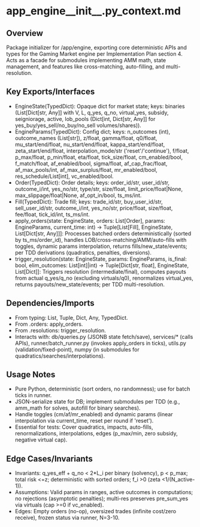 # app_engine__init__.py_context.md

## Overview
Package initializer for /app/engine, exporting core deterministic APIs and types for the Gaming Market engine per Implementation Plan section 4. Acts as a facade for submodules implementing AMM math, state management, and features like cross-matching, auto-filling, and multi-resolution.

## Key Exports/Interfaces
- EngineState(TypedDict): Opaque dict for market state; keys: binaries (List[Dict[str, Any]] with V, L, q_yes, q_no, virtual_yes, subsidy, seigniorage, active, lob_pools (Dict[int, Dict[str, Any]] for yes_buy/yes_sell/no_buy/no_sell volumes/shares)).
- EngineParams(TypedDict): Config dict; keys: n_outcomes (int), outcome_names (List[str]), z/float, gamma/float, q0/float, mu_start/end/float, nu_start/end/float, kappa_start/end/float, zeta_start/end/float, interpolation_mode/str ('reset'/'continue'), f/float, p_max/float, p_min/float, eta/float, tick_size/float, cm_enabled/bool, f_match/float, af_enabled/bool, sigma/float, af_cap_frac/float, af_max_pools/int, af_max_surplus/float, mr_enabled/bool, res_schedule/List[int], vc_enabled/bool.
- Order(TypedDict): Order details; keys: order_id/str, user_id/str, outcome_i/int, yes_no/str, type/str, size/float, limit_price/float|None, max_slippage/float|None, af_opt_in/bool, ts_ms/int.
- Fill(TypedDict): Trade fill; keys: trade_id/str, buy_user_id/str, sell_user_id/str, outcome_i/int, yes_no/str, price/float, size/float, fee/float, tick_id/int, ts_ms/int.
- apply_orders(state: EngineState, orders: List[Order], params: EngineParams, current_time: int) -> Tuple[List[Fill], EngineState, List[Dict[str, Any]]]: Processes batched orders deterministically (sorted by ts_ms/order_id), handles LOB/cross-matching/AMM/auto-fills with toggles, dynamic params interpolation, returns fills/new_state/events; per TDD derivations (quadratics, penalties, diversions).
- trigger_resolution(state: EngineState, params: EngineParams, is_final: bool, elim_outcomes: List[int]|int) -> Tuple[Dict[str, float], EngineState, List[Dict]]: Triggers resolution (intermediate/final), computes payouts from actual q_yes/q_no (excluding virtuals/q0), renormalizes virtual_yes, returns payouts/new_state/events; per TDD multi-resolution.

## Dependencies/Imports
- From typing: List, Tuple, Dict, Any, TypedDict.
- From .orders: apply_orders.
- From .resolutions: trigger_resolution.
- Interacts with: db/queries.py (JSONB state fetch/save), services/* (calls APIs), runner/batch_runner.py (invokes apply_orders in ticks), utils.py (validation/fixed-point), numpy (in submodules for quadratics/searches/interpolations).

## Usage Notes
- Pure Python, deterministic (sort orders, no randomness); use for batch ticks in runner.
- JSON-serialize state for DB; implement submodules per TDD (e.g., amm_math for solves, autofill for binary searches).
- Handle toggles (cm/af/mr_enabled) and dynamic params (linear interpolation via current_time, reset per round if 'reset').
- Essential for tests: Cover quadratics, impacts, auto-fills, renormalizations, interpolations, edges (p_max/min, zero subsidy, negative virtual cap).

## Edge Cases/Invariants
- Invariants: q_yes_eff + q_no < 2*L_i per binary (solvency), p < p_max; total risk <=z; deterministic with sorted orders; f_i >0 (zeta <1/(N_active-1)).
- Assumptions: Valid params in ranges, active outcomes in computations; no rejections (asymptotic penalties); multi-res preserves pre_sum_yes via virtuals (cap >=0 if vc_enabled).
- Edges: Empty orders (no-op), oversized trades (infinite cost/zero receive), frozen status via runner, N=3-10.